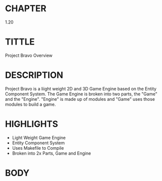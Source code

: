 # CHAPTER
1.20

# TITTLE
Project Bravo Overview

# DESCRIPTION
Project Bravo is a liight weight 2D and 3D Game Engine based on the Entity Component System. The Game Engine is broken into two parts, the "Game" and the "Engine". "Engine" is made up of modules and "Game" uses those modules to build a game.

# HIGHLIGHTS
- Light Weight Game Engine
- Entity Component System
- Uses Makefile to Compile
- Broken into 2x Parts, Game and Engine

# BODY
